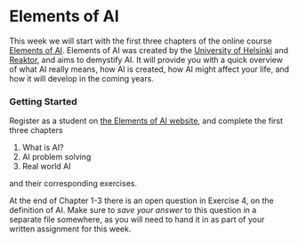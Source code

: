 # Elements of AI

This week we will start with the first three chapters of the online course [Elements of AI](https://www.elementsofai.com/).
Elements of AI was created by the [University of Helsinki](https://www.helsinki.fi/)
and [Reaktor](https://www.reaktor.com/), and aims to demystify AI. It will
provide you with a quick overview of what AI really means, how AI is created,
how AI might affect your life, and how it will develop in the coming years.

### Getting Started

Register as a student on [the Elements of AI website](https://course.elementsofai.com/),
and complete the first three chapters

1. What is AI?
2. AI problem solving
3. Real world AI

and their corresponding exercises.

At the end of Chapter 1-3 there is an open question in Exercise 4, on the
definition of AI. Make sure to *save your answer* to this question in a
separate file somewhere, as you will need to hand it in as part of your written
assignment for this week.

